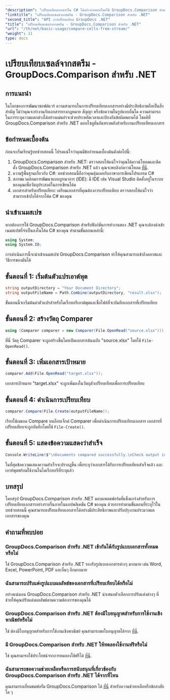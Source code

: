 ```yaml
---
"description": "เปรียบเทียบเอกสารใน C# ได้อย่างง่ายดายโดยใช้ GroupDocs.Comparison สำหรับ .NET ปรับปรุงงานประมวลผลเอกสารของคุณได้อย่างง่ายดาย"
"linktitle": "เปรียบเทียบเซลล์จากสตรีม - GroupDocs.Comparison สำหรับ .NET"
"second_title": "API การเปรียบเทียบ GroupDocs .NET"
"title": "เปรียบเทียบเซลล์จากสตรีม - GroupDocs.Comparison สำหรับ .NET"
"url": "/th/net/basic-usage/compare-cells-from-stream/"
"weight": 11
type: docs
---
```

# เปรียบเทียบเซลล์จากสตรีม - GroupDocs.Comparison สำหรับ .NET

## การแนะนำ
ในโลกของการพัฒนาซอฟต์แวร์ ความสามารถในการเปรียบเทียบเอกสารอย่างมีประสิทธิภาพถือเป็นสิ่งสำคัญ ไม่ว่าคุณจะทำงานกับเอกสารทางกฎหมาย สัญญา หรือข้อความในรูปแบบอื่นใด ความสามารถในการระบุความแตกต่างได้อย่างแม่นยำจะช่วยประหยัดเวลาและป้องกันข้อผิดพลาดได้ โชคดีที่ GroupDocs.Comparison สำหรับ .NET มอบโซลูชันอันทรงพลังสำหรับงานเปรียบเทียบเอกสาร
## ข้อกำหนดเบื้องต้น
ก่อนจะเริ่มเรียนรู้บทช่วยสอนนี้ โปรดแน่ใจว่าคุณมีข้อกำหนดเบื้องต้นดังต่อไปนี้:
1. GroupDocs.Comparison สำหรับ .NET: ตรวจสอบให้แน่ใจว่าคุณได้ดาวน์โหลดและติดตั้ง GroupDocs.Comparison สำหรับ .NET แล้ว คุณจะพบลิงก์ดาวน์โหลด [ที่นี่](https://releases-groupdocs.com/comparison/net/).
2. ความรู้พื้นฐานเกี่ยวกับ C#: บทช่วยสอนนี้ถือว่าคุณคุ้นเคยกับภาษาการเขียนโปรแกรม C#
3. สภาพแวดล้อมการพัฒนาแบบบูรณาการ (IDE): มี IDE เช่น Visual Studio ติดตั้งอยู่ในระบบของคุณเพื่อวัตถุประสงค์ในการเขียนโค้ด
4. เอกสารสำหรับเปรียบเทียบ: เตรียมเอกสารที่คุณต้องการเปรียบเทียบ ตรวจสอบให้แน่ใจว่าสามารถเข้าถึงได้จากโค้ด C# ของคุณ

## นำเข้าเนมสเปซ
หากต้องการใช้ GroupDocs.Comparison สำหรับฟังก์ชันการทำงานของ .NET คุณจะต้องนำเข้าเนมสเปซที่จำเป็นลงในโค้ด C# ของคุณ ทำตามขั้นตอนเหล่านี้:

```csharp
using System;
using System.IO;
```
การดำเนินการนี้จะนำเข้าเนมสเปซ GroupDocs.Comparison ทำให้คุณสามารถเข้าถึงคลาสและวิธีการของมันได้

## ขั้นตอนที่ 1: เริ่มต้นตัวแปรเอาต์พุต
```csharp
string outputDirectory = "Your Document Directory";
string outputFileName = Path.Combine(outputDirectory, "result.xlsx");
```
ขั้นตอนนี้จะเริ่มต้นค่าตัวแปรสำหรับไดเร็กทอรีเอาต์พุตและชื่อไฟล์ที่จะบันทึกเอกสารที่เปรียบเทียบ
## ขั้นตอนที่ 2: สร้างวัตถุ Comparer
```csharp
using (Comparer comparer = new Comparer(File.OpenRead("source.xlsx")))
```
ที่นี่ วัตถุ Comparer จะถูกสร้างขึ้นโดยเปิดเอกสารต้นฉบับ "source.xlsx" โดยใช้ `File-OpenRead()`.
## ขั้นตอนที่ 3: เพิ่มเอกสารเป้าหมาย
```csharp
comparer.Add(File.OpenRead("target.xlsx"));
```
เอกสารเป้าหมาย "target.xlsx" จะถูกเพิ่มลงในวัตถุตัวเปรียบเทียบเพื่อการเปรียบเทียบ
## ขั้นตอนที่ 4: ดำเนินการเปรียบเทียบ
```csharp
comparer.Compare(File.Create(outputFileName));
```
เรียกใช้เมธอด Compare บนอ็อบเจ็กต์ Comparer เพื่อดำเนินการเปรียบเทียบเอกสาร เอกสารที่เปรียบเทียบจะถูกบันทึกโดยใช้ `File-Create()`.
## ขั้นตอนที่ 5: แสดงข้อความแสดงว่าสำเร็จ
```csharp
Console.WriteLine($"\nDocuments compared successfully.\nCheck output in {outputDirectory}.");
```
ในที่สุดข้อความแสดงความสำเร็จจะปรากฏขึ้น เพื่อระบุว่าเอกสารได้รับการเปรียบเทียบสำเร็จแล้ว และเอาท์พุตพร้อมใช้งานในไดเร็กทอรีที่ระบุแล้ว

## บทสรุป
โดยสรุป GroupDocs.Comparison สำหรับ .NET มอบแพลตฟอร์มที่แข็งแกร่งสำหรับการเปรียบเทียบเอกสารอย่างราบรื่นภายในแอปพลิเคชัน C# ของคุณ ด้วยการทำตามขั้นตอนที่ระบุไว้ในบทช่วยสอนนี้ คุณสามารถเปรียบเทียบเอกสารได้อย่างมีประสิทธิภาพและปรับปรุงงานประมวลผลเอกสารของคุณ
## คำถามที่พบบ่อย
### GroupDocs.Comparison สำหรับ .NET เข้ากันได้กับรูปแบบเอกสารทั้งหมดหรือไม่
ใช่ GroupDocs.Comparison สำหรับ .NET รองรับรูปแบบเอกสารต่างๆ มากมาย เช่น Word, Excel, PowerPoint, PDF และอื่นๆ อีกมากมาย
### ฉันสามารถปรับแต่งรูปแบบผลลัพธ์ของเอกสารที่เปรียบเทียบได้หรือไม่
อย่างแน่นอน GroupDocs.Comparison สำหรับ .NET นำเสนอตัวเลือกการปรับแต่งต่างๆ ที่ช่วยให้คุณปรับแต่งผลลัพธ์ตามความต้องการของคุณได้
### GroupDocs.Comparison สำหรับ .NET ต้องมีใบอนุญาตสำหรับการใช้งานเชิงพาณิชย์หรือไม่
ใช่ ต้องมีใบอนุญาตสำหรับการใช้งานเชิงพาณิชย์ คุณสามารถขอใบอนุญาตได้จาก [ที่นี่](https://purchase-groupdocs.com/buy).
### มี GroupDocs.Comparison สำหรับ .NET ให้ทดลองใช้งานฟรีหรือไม่
ใช่ คุณสามารถใช้ประโยชน์จากการทดลองใช้ฟรีได้ [ที่นี่](https://releases-groupdocs.com/).
### ฉันสามารถขอความช่วยเหลือหรือการสนับสนุนที่เกี่ยวข้องกับ GroupDocs.Comparison สำหรับ .NET ได้จากที่ไหน
คุณสามารถเยี่ยมชมฟอรั่ม GroupDocs.Comparison ได้ [ที่นี่](https://forum.groupdocs.com/c/comparison/12) สำหรับความช่วยเหลือหรือข้อสงสัยใด ๆ